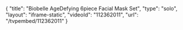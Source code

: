 {
    "title": "Biobelle AgeDefying 6piece Facial Mask Set",
    "type": "solo",
    "layout": "iframe-static",
    "videoId": "112362011",
    "url": "\/tvpembed\/112362011"
}